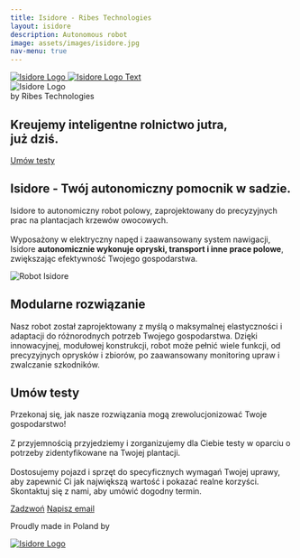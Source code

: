```yaml
---
title: Isidore - Ribes Technologies
layout: isidore
description: Autonomous robot
image: assets/images/isidore.jpg
nav-menu: true
---
```

<nav class="navbar navbar-expand-lg navbar-light bg-primary-isidore">
    <div class="container">
        <a class="navbar-brand" href="#">
            <img src="{% link assets/images/isidore_solo.png %}" alt="Isidore Logo" class="img-fluid me-2"> 
            <img src="{% link assets/images/isidore_text.png %}" alt="Isidore Logo Text" class="img-fluid" id="logo-text"> 
        </a>
        <!-- <button class="navbar-toggler" type="button" data-bs-toggle="collapse" data-bs-target="#navbarNav" aria-controls="navbarNav" aria-expanded="false" aria-label="Toggle navigation">
            <span class="navbar-toggler-icon"></span>
        </button>
        <div class="collapse navbar-collapse" id="navbarNav">
            <ul class="navbar-nav ms-auto">
                <li class="nav-item">
                    <a class="nav-link" href="#">Home</a>
                </li>
                <li class="nav-item">
                    <a class="nav-link" href="#">Features</a>
                </li>
                <li class="nav-item">
                    <a class="nav-link" href="#">Pricing</a>
                </li>
                <li class="nav-item">
                    <a class="nav-link" href="#">Contact</a>
                </li>
            </ul>
        </div> -->
    </div>
</nav>

<section class="jumbotron text-center pt-2 bg-primary-isidore">
    <div class="container-fluid entry flex flex-justify-content flex-align-items-center">
        <div class="container-content row justify-content-center">
            <div class="col-10 col-md-6 col-lg-3">
                    <img src="{% link assets/images/isidore_logo.png %}" alt="Isidore Logo" class="img-fluid">
                <div class="text text-white text-open-sans fs-5 mt-2">
                    by Ribes Technologies
                </div>
            </div>
        </div>
    </div>
</section>

<section class="jumbotron text-center pt-md-4 pb-2 bg-secondary-isidore">
    <div class="container-fluid flex flex-justify-content flex-align-items-center py-5 ">
        <div class="container-content row justify-content-center">
            <div class="col-10 col-md-6 col-lg-6">
                <h2 class="fs-1 mb-5 color-primary">
                    Kreujemy inteligentne rolnictwo jutra,<br><b>już dziś</b>.
                </h2>
                <a href="#contact" class="btn btn-primary-isidore btn-contact mt-2 fs-4">Umów testy</a>
            </div>
        </div>
    </div>
</section>

<section id="bug-vacuum" class="py-5 bg-primary-isidore color-secondary">
    <div class="container">
        <div class="row">
            <div class="col-md-4 offset-md-2">
                <h2 class="fs-1">Isidore - Twój autonomiczny pomocnik w sadzie.</h2>
                <p class="fs-5">Isidore to autonomiczny robot polowy, zaprojektowany do precyzyjnych prac na plantacjach krzewów owocowych.<br><br>Wyposażony w elektryczny napęd i zaawansowany system nawigacji, Isidore <b>autonomicznie wykonuje opryski, transport i inne prace polowe</b>, zwiększając efektywność Twojego gospodarstwa.</p>
                <!-- <a href="#" class="btn btn-primary">Zobacz więcej</a> -->
            </div>
            <div class="col-md-6">
                <img src="{% link assets/images/isidore_hero.png %}" alt="Robot Isidore" class="img-fluid">
            </div>
        </div>
    </div>
</section>

<!-- <section id="e-series" class="py-5">
    <div class="container">
        <div class="row">
            <div class="col-md-6">
                <h2>Moduł wizyjny z AI</h2>
                <p>Moduł wizyjny wykorzystujący AI i badania nad światłem UV do detekcji szkodników w czasie rzeczywistym.</p>
                <a href="#" class="btn btn-primary">Zobacz więcej</a>
            </div>
            <div class="col-md-6">
                <img src="modul.png" alt="Moduł wizyjny" class="img-fluid">
            </div>
        </div>
    </div>
</section>

<section id="capabilities" class="py-5 ">
    <div class="container">
        <div class="row">
            <div class="col-md-6">
                <h2>Pułapki feromonowe z AI</h2>
                <p>Autonomiczne pułapki feromonowe z AI do monitoringu szkodników.</p>
                <a href="#" class="btn btn-primary">Zobacz więcej</a>
            </div>
            <div class="col-md-6">
                <img src="pulapka.png" alt="Pułapka feromonowa" class="img-fluid">
            </div>
        </div>
    </div>
</section> -->

<section class="jumbotron text-center pt-md-4 pb-2 bg-secondary-isidore">
    <div class="container-fluid flex flex-justify-content flex-align-items-center py-5 ">
        <div class="container-content row justify-content-center">
            <div class="col-10 col-md-6 col-lg-6">
                <h2 class="fs-1 mb-5 color-primary">
                    Modularne rozwiązanie
                </h2>
                <p class="fs-5 color-primary">
                Nasz robot został zaprojektowany z myślą o maksymalnej elastyczności i adaptacji do różnorodnych potrzeb Twojego gospodarstwa. Dzięki innowacyjnej, modułowej konstrukcji, robot może pełnić wiele funkcji, od precyzyjnych oprysków i zbiorów, po zaawansowany monitoring upraw i zwalczanie szkodników.
                </p>
            </div>
        </div>
    </div>
</section>

<section id="contact" class="py-5 bg-primary-isidore color-secondary">
    <div class="container">
        <div class="row">
            <div class="col-md-4 offset-md-2">
                <h2 class="fs-1">Umów testy</h2>
                <p class="fs-5">
                Przekonaj się, jak nasze rozwiązania mogą zrewolucjonizować Twoje gospodarstwo!<br><br>Z przyjemnością przyjedziemy i zorganizujemy dla Ciebie testy w oparciu o potrzeby zidentyfikowane na Twojej plantacji.<br><br> Dostosujemy pojazd i sprzęt do specyficznych wymagań Twojej uprawy, aby zapewnić Ci jak największą wartość i pokazać realne korzyści. Skontaktuj się z nami, aby umówić dogodny termin.
                </p>
            </div>
            <div class="col-md-4 d-flex flex-column align-items-center justify-content-center">
                <a href="tel:+48515141715" class="btn btn-secondary-isidore btn-contact mt-2 fs-4">Zadzwoń</a>
                <a href="mailto:contact@ribestech.com" class="btn btn-secondary-isidore btn-contact mt-4 fs-4">Napisz email</a>
                <!-- <a href="tel:+48515141715" class="btn btn-primary btn-contact">Napisz email</a>
                <h2 class="fs-1">Zadzwoń:</h2>
                <h2 class="fs-1">+48 515 141 715</h2>                 -->
            </div>
        </div>
    </div>
</section>
<!-- 
<div class="container mt-5">
  <div class="row">
    <div class="col-md-8 offset-md-2">
      <div class="card">
        <div class="card-body">
          <h2 class="card-title text-center">Umów Testy</h2>
          <p class="card-text">
            Przekonaj się, jak nasze rozwiązania mogą zrewolucjonizować Twoje gospodarstwo!<br><br>Z przyjemnością zorganizujemy dla Ciebie testy. Przyjedziemy do Ciebie i przeprowadzimy testy w oparciu o potrzeby zidentyfikowane na Twojej plantacji.<br><br>Dostosujemy pojazd i sprzęt do specyficznych wymagań Twojej uprawy, aby zapewnić Ci jak największą wartość i pokazać realne korzyści. Skontaktuj się z nami, aby umówić dogodny termin.
          </p>
          <a href="#" class="btn btn-primary d-block">Skontaktuj się</a>
        </div>
      </div>
    </div>
  </div>
</div> -->

<!-- <section class="jumbotron text-center pb-5 pt-2 bg-primary-isidore">
    <div class="container flex flex-justify-content flex-align-items-center">
        <div>
            <div class="buttons">
                <a href="tel:+48515141715" class="btn btn-primary btn-contact">Contact us</a>
                <a href="mailto:contact@ribestech.com" class="btn btn-primary">Email us</a>
            </div>
        </div>
    </div>
</section> -->

<section class="container-fluid text-center bg-primary-isidore pt-4 pb-2">
    <div class="footer color-secondary d-flex flex-row align-items-center justify-content-center">
        <div class="d-flex flex-row align-items-center justify-content-center">
            <p class="me-2 mb-0">Proudly made in Poland by</p>
            <div>
                <a href="/">
                <img src="{% link assets/images/ribes_logo_solo.png %}" alt="Isidore Logo" class="img-fluid logo-footer">                
                </a>
            </div>
        </div>
    </div>
</section>

